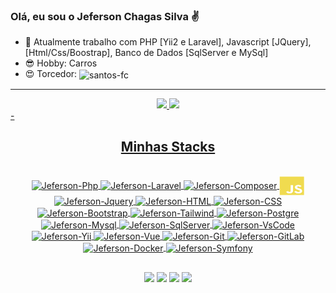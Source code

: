 ### Olá, eu sou o Jeferson Chagas Silva ✌

- 🔭 Atualmente trabalho com PHP [Yii2 e Laravel], Javascript [JQuery], [Html/Css/Boostrap], Banco de Dados [SqlServer e MySql]
- 😎 Hobby: Carros
- 😍 Torcedor: <img align="center" alt="santos-fc" height="80" width="90" src="https://iconape.com/wp-content/files/ph/331884/svg/331884.svg">
<hr>
<div align="center">
  <a href="https://github.com/jefersoniw">
  <img height="180em" src="https://github-readme-stats.vercel.app/api?username=jefersoniw&show_icons=true&theme=dark&include_all_commits=true&count_private=true"/>
  <img height="180em" src="https://github-readme-stats.vercel.app/api/top-langs/?username=jefersoniw&layout=compact&langs_count=7&theme=dark"/>
</div>
<div>
  - <h2 align="center">Minhas Stacks</h2>
</div>
<div style="display: inline_block" align="center"><br>
  <img align="center" alt="Jeferson-Php" height="30" width="40" src="https://cdn.jsdelivr.net/gh/devicons/devicon/icons/php/php-original.svg">
  <img align="center" alt="Jeferson-Laravel" height="30" width="40" src="https://cdn.jsdelivr.net/gh/devicons/devicon@latest/icons/laravel/laravel-original.svg">
  <img align="center" alt="Jeferson-Composer" height="30" width="40" src="https://cdn.jsdelivr.net/gh/devicons/devicon/icons/composer/composer-original.svg">
  <img align="center" alt="Jeferson-Js" height="30" width="40" src="https://raw.githubusercontent.com/devicons/devicon/master/icons/javascript/javascript-plain.svg">
  <img align="center" alt="Jeferson-Jquery" height="30" width="40" src="https://cdn.jsdelivr.net/gh/devicons/devicon/icons/jquery/jquery-original-wordmark.svg">
  <img align="center" alt="Jeferson-HTML" height="30" width="40" src="https://icongr.am/devicon/html5-original-wordmark.svg?size=138&color=currentColor">
  <img align="center" alt="Jeferson-CSS" height="30" width="40" src="https://icongr.am/devicon/css3-original-wordmark.svg?size=138&color=currentColor">
  <img align="center" alt="Jeferson-Bootstrap" height="30" width="40" src="https://cdn.jsdelivr.net/gh/devicons/devicon/icons/bootstrap/bootstrap-original-wordmark.svg">
  <img align="center" alt="Jeferson-Tailwind" height="30" width="40" src="https://cdn.jsdelivr.net/gh/devicons/devicon@latest/icons/tailwindcss/tailwindcss-original.svg">
  <img align="center" alt="Jeferson-Postgre" height="30" width="40" src="https://icongr.am/devicon/postgresql-original-wordmark.svg?size=138&color=currentColor">
  <img align="center" alt="Jeferson-Mysql" height="30" width="40" src="https://cdn.jsdelivr.net/gh/devicons/devicon/icons/mysql/mysql-plain-wordmark.svg">
  <img align="center" alt="Jeferson-SqlServer" height="30" width="40" src="https://cdn.jsdelivr.net/gh/devicons/devicon/icons/microsoftsqlserver/microsoftsqlserver-plain-wordmark.svg">
  <img align="center" alt="Jeferson-VsCode" height="30" width="40" src="https://cdn.jsdelivr.net/gh/devicons/devicon/icons/vscode/vscode-original-wordmark.svg">
  <img align="center" alt="Jeferson-Yii" height="30" width="40" src="https://cdn.jsdelivr.net/gh/devicons/devicon/icons/yii/yii-original-wordmark.svg">
  <img align="center" alt="Jeferson-Vue" height="30" width="40" src="https://icongr.am/devicon/vuejs-original-wordmark.svg?size=138&color=currentColor">
  <img align="center" alt="Jeferson-Git" height="30" width="40" src="https://icongr.am/devicon/git-original-wordmark.svg?size=138&color=currentColor">
  <img align="center" alt="Jeferson-GitLab" height="30" width="40" src="https://icongr.am/devicon/gitlab-original-wordmark.svg?size=128&color=currentColor">
  <img align="center" alt="Jeferson-Docker" height="30" width="40" src="https://icongr.am/devicon/docker-original-wordmark.svg?size=128&color=currentColor">
  <img align="center" alt="Jeferson-Symfony" height="30" width="40" src="https://icongr.am/devicon/symfony-original-wordmark.svg?size=138&color=currentColor">
  
</div>

  ##
  
  <div align="center"> 
  <a href="https://instagram.com/jefersoniw" target="_blank"><img src="https://img.shields.io/badge/-Instagram-%23E4405F?style=for-the-badge&logo=instagram&logoColor=white" target="_blank"></a>
    <a href = "mailto:jeferson_chagas25@hotmail.com"><img src="https://img.shields.io/badge/Microsoft_Outlook-0078D4?style=for-the-badge&logo=microsoft-outlook&logoColor=white" target="_blank"></a>
  <a href = "mailto:jefersonchagas25@gmail.com"><img src="https://img.shields.io/badge/-Gmail-%23333?style=for-the-badge&logo=gmail&logoColor=white" target="_blank"></a>
  <a href="https://www.linkedin.com/in/jefersoniw" target="_blank"><img src="https://img.shields.io/badge/-LinkedIn-%230077B5?style=for-the-badge&logo=linkedin&logoColor=white" target="_blank"></a> 
  </div>
